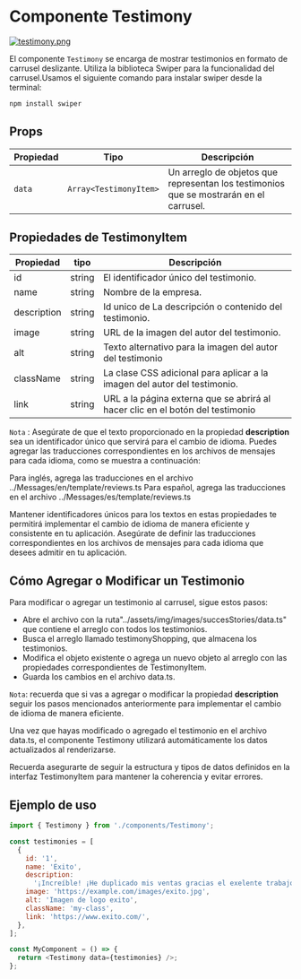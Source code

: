 # Componente Testimony

[![testimony.png](https://i.postimg.cc/tJK2FBf0/testimony.png)](https://postimg.cc/BPCT0B4N)

El componente `Testimony` se encarga de mostrar testimonios en formato de carrusel deslizante. Utiliza la biblioteca Swiper para la funcionalidad del carrusel.Usamos el
siguiente comando para instalar swiper desde la terminal:

```js
npm install swiper
```

## Props

| Propiedad | Tipo                   | Descripción                                                                            |
| --------- | ---------------------- | -------------------------------------------------------------------------------------- |
| `data`    | `Array<TestimonyItem>` | Un arreglo de objetos que representan los testimonios que se mostrarán en el carrusel. |

## Propiedades de TestimonyItem

| Propiedad   | tipo   | Descripción                                                                    |
| ----------- | ------ | ------------------------------------------------------------------------------ |
| id          | string | El identificador único del testimonio.                                         |
| name        | string | Nombre de la empresa.                                                          |
| description | string | Id unico de La descripción o contenido del testimonio.                         |
| image       | string | URL de la imagen del autor del testimonio.                                     |
| alt         | string | Texto alternativo para la imagen del autor del testimonio                      |
| className   | string | La clase CSS adicional para aplicar a la imagen del autor del testimonio.      |
| link        | string | URL a la página externa que se abrirá al hacer clic en el botón del testimonio |

`Nota` : Asegúrate de que el texto proporcionado en la propiedad **description** sea un identificador único que servirá para el cambio de idioma. Puedes agregar las traducciones correspondientes en los archivos de mensajes para cada idioma, como se muestra a continuación:

Para inglés, agrega las traducciones en el archivo ../Messages/en/template/reviews.ts
Para español, agrega las traducciones en el archivo ../Messages/es/template/reviews.ts

Mantener identificadores únicos para los textos en estas propiedades te permitirá implementar el cambio de idioma de manera eficiente y consistente en tu aplicación. Asegúrate de definir las traducciones correspondientes en los archivos de mensajes para cada idioma que desees admitir en tu aplicación.

## Cómo Agregar o Modificar un Testimonio

Para modificar o agregar un testimonio al carrusel, sigue estos pasos:

- Abre el archivo con la ruta"../assets/img/images/succesStories/data.ts" que contiene el arreglo con todos los testimonios.
- Busca el arreglo llamado testimonyShopping, que almacena los testimonios.
- Modifica el objeto existente o agrega un nuevo objeto al arreglo con las propiedades correspondientes de TestimonyItem.
- Guarda los cambios en el archivo data.ts.

`Nota`: recuerda que si vas a agregar o modificar la propiedad **description** seguir los pasos mencionados anteriormente para implementar el cambio de idioma de manera eficiente.

Una vez que hayas modificado o agregado el testimonio en el archivo data.ts, el componente Testimony utilizará automáticamente los datos actualizados al renderizarse.

Recuerda asegurarte de seguir la estructura y tipos de datos definidos en la interfaz TestimonyItem para mantener la coherencia y evitar errores.

## Ejemplo de uso

```js
import { Testimony } from './components/Testimony';

const testimonies = [
  {
    id: '1',
    name: 'Exito',
    description:
      '¡Increíble! ¡He duplicado mis ventas gracias el exelente trabajo de itglobers!',
    image: 'https://example.com/images/exito.jpg',
    alt: 'Imagen de logo exito',
    className: 'my-class',
    link: 'https://www.exito.com/',
  },
];

const MyComponent = () => {
  return <Testimony data={testimonies} />;
};
```
